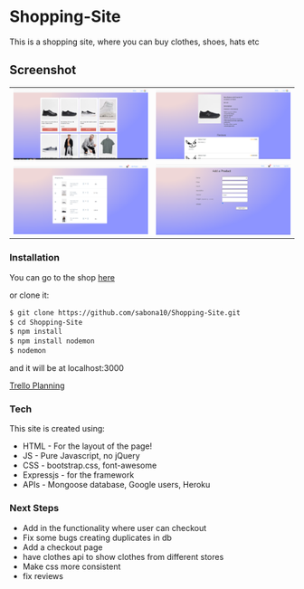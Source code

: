 # Shopping-Site
This is a shopping site, where you can buy clothes, shoes, hats etc

## Screenshot

| | |
|:-------------------------:|:-------------------------:|   
|<img src="pics/mainpage.PNG">  |  <img src="pics/productpage.PNG">|
<img src="pics/cartpage.PNG">| <img src="pics/addproduct.PNG">|



<!-- ![image](pics/Game.PNG) -->

### Installation
You can go to the shop [here](https://clothes-shoppin.herokuapp.com/products)

or clone it:
```sh
$ git clone https://github.com/sabona10/Shopping-Site.git
$ cd Shopping-Site
$ npm install
$ npm install nodemon
$ nodemon
```

and it will be at localhost:3000

[Trello Planning](https://trello.com/b/NY9ZGmCr/project-2-clothes-store)

### Tech

This site is created using:

* HTML - For the layout of the page!
* JS - Pure Javascript, no jQuery
* CSS - bootstrap.css, font-awesome
* Expressjs - for the framework
* APIs - Mongoose database, Google users, Heroku

### Next Steps

 - Add in the functionality where user can checkout
 - Fix some bugs creating duplicates in db
 - Add a checkout page
 - have clothes api to show clothes from different stores
 - Make css more consistent
 - fix reviews
